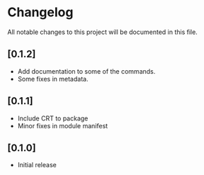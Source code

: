 # Changelog

All notable changes to this project will be documented in this file.

## [0.1.2]

- Add documentation to some of the commands.
- Some fixes in metadata.

## [0.1.1]

- Include CRT to package
- Minor fixes in module manifest

## [0.1.0]

- Initial release
